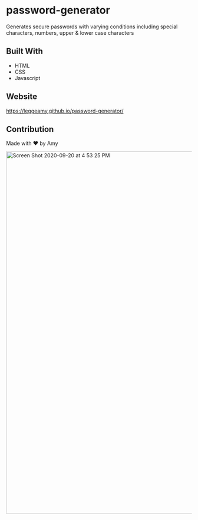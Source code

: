 # password-generator
Generates secure passwords with varying conditions including special characters, numbers, upper & lower case characters

## Built With
* HTML
* CSS
* Javascript

## Website
https://leggeamy.github.io/password-generator/

## Contribution
Made with ❤️ by Amy

<img width="984" alt="Screen Shot 2020-09-20 at 4 53 25 PM" src="https://user-images.githubusercontent.com/69320040/93722032-dc05f980-fb61-11ea-8e3c-577f676f37e9.png">
